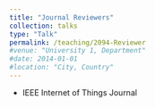 ```yaml
---
title: "Journal Reviewers"
collection: talks
type: "Talk"
permalink: /teaching/2094-Reviewer
#venue: "University 1, Department"
#date: 2014-01-01
#location: "City, Country"
---
```


- IEEE Internet of Things Journal

